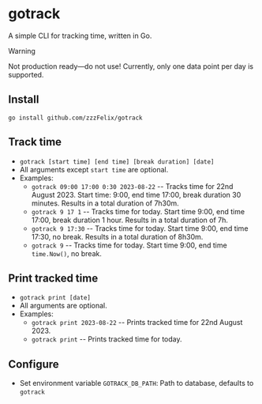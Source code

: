 # gotrack
A simple CLI for tracking time, written in Go.

> [!WARNING]  
> Not production ready—do not use! Currently, only one data point per day is supported.

## Install
`go install github.com/zzzFelix/gotrack`

## Track time
- `gotrack [start time] [end time] [break duration] [date]`
- All arguments except `start time` are optional.
- Examples:
    - `gotrack 09:00 17:00 0:30 2023-08-22` -- Tracks time for 22nd August 2023. Start time: 9:00, end time 17:00, break duration 30 minutes. Results in a total duration of 7h30m.
    - `gotrack 9 17 1` -- Tracks time for today. Start time 9:00, end time 17:00, break duration 1 hour. Results in a total duration of 7h.
    - `gotrack 9 17:30` -- Tracks time for today. Start time 9:00, end time 17:30, no break. Results in a total duration of 8h30m.
    - `gotrack 9` -- Tracks time for today. Start time 9:00, end time `time.Now()`, no break.

## Print tracked time
- `gotrack print [date]`
- All arguments are optional.
- Examples:
    - `gotrack print 2023-08-22` -- Prints tracked time for 22nd August 2023.
    - `gotrack print` -- Prints tracked time for today.

## Configure
- Set environment variable `GOTRACK_DB_PATH`: Path to database, defaults to `gotrack`